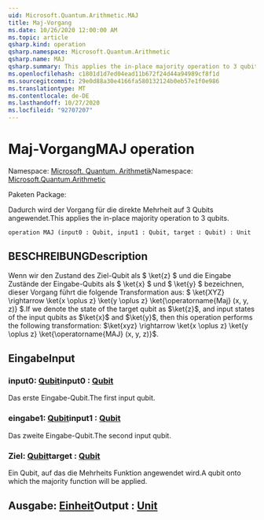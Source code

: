 ```yaml
---
uid: Microsoft.Quantum.Arithmetic.MAJ
title: Maj-Vorgang
ms.date: 10/26/2020 12:00:00 AM
ms.topic: article
qsharp.kind: operation
qsharp.namespace: Microsoft.Quantum.Arithmetic
qsharp.name: MAJ
qsharp.summary: This applies the in-place majority operation to 3 qubits.
ms.openlocfilehash: c1801d1d7ed04ead11b672f24d44a94989cf8f1d
ms.sourcegitcommit: 29e0d88a30e4166fa580132124b0eb57e1f0e986
ms.translationtype: MT
ms.contentlocale: de-DE
ms.lasthandoff: 10/27/2020
ms.locfileid: "92707207"
---
```

# <a name="maj-operation"></a><span data-ttu-id="28c5f-102">Maj-Vorgang</span><span class="sxs-lookup"><span data-stu-id="28c5f-102">MAJ operation</span></span>

<span data-ttu-id="28c5f-103">Namespace: [Microsoft. Quantum. Arithmetik](xref:Microsoft.Quantum.Arithmetic)</span><span class="sxs-lookup"><span data-stu-id="28c5f-103">Namespace: [Microsoft.Quantum.Arithmetic](xref:Microsoft.Quantum.Arithmetic)</span></span>

<span data-ttu-id="28c5f-104">Paketen [](https://nuget.org/packages/)</span><span class="sxs-lookup"><span data-stu-id="28c5f-104">Package: [](https://nuget.org/packages/)</span></span>


<span data-ttu-id="28c5f-105">Dadurch wird der Vorgang für die direkte Mehrheit auf 3 Qubits angewendet.</span><span class="sxs-lookup"><span data-stu-id="28c5f-105">This applies the in-place majority operation to 3 qubits.</span></span>

```qsharp
operation MAJ (input0 : Qubit, input1 : Qubit, target : Qubit) : Unit
```


## <a name="description"></a><span data-ttu-id="28c5f-106">BESCHREIBUNG</span><span class="sxs-lookup"><span data-stu-id="28c5f-106">Description</span></span>

<span data-ttu-id="28c5f-107">Wenn wir den Zustand des Ziel-Qubit als $ \ket{z} $ und die Eingabe Zustände der Eingabe-Qubits als $ \ket{x} $ und $ \ket{y} $ bezeichnen, dieser Vorgang führt die folgende Transformation aus: $ \ket{XYZ} \rightarrow \ket{x \oplus z} \ket{y \oplus z} \ket{\operatorname{Maj} (x, y, z)} $.</span><span class="sxs-lookup"><span data-stu-id="28c5f-107">If we denote the state of the target qubit as $\ket{z}$, and input states of the input qubits as $\ket{x}$ and $\ket{y}$, then this operation performs the following transformation: $\ket{xyz} \rightarrow \ket{x \oplus z} \ket{y \oplus z} \ket{\operatorname{MAJ} (x, y, z)}$.</span></span>

## <a name="input"></a><span data-ttu-id="28c5f-108">Eingabe</span><span class="sxs-lookup"><span data-stu-id="28c5f-108">Input</span></span>

### <a name="input0--qubit"></a><span data-ttu-id="28c5f-109">input0: [Qubit](xref:microsoft.quantum.lang-ref.qubit)</span><span class="sxs-lookup"><span data-stu-id="28c5f-109">input0 : [Qubit](xref:microsoft.quantum.lang-ref.qubit)</span></span>

<span data-ttu-id="28c5f-110">Das erste Eingabe-Qubit.</span><span class="sxs-lookup"><span data-stu-id="28c5f-110">The first input qubit.</span></span>


### <a name="input1--qubit"></a><span data-ttu-id="28c5f-111">eingabe1: [Qubit](xref:microsoft.quantum.lang-ref.qubit)</span><span class="sxs-lookup"><span data-stu-id="28c5f-111">input1 : [Qubit](xref:microsoft.quantum.lang-ref.qubit)</span></span>

<span data-ttu-id="28c5f-112">Das zweite Eingabe-Qubit.</span><span class="sxs-lookup"><span data-stu-id="28c5f-112">The second input qubit.</span></span>


### <a name="target--qubit"></a><span data-ttu-id="28c5f-113">Ziel: [Qubit](xref:microsoft.quantum.lang-ref.qubit)</span><span class="sxs-lookup"><span data-stu-id="28c5f-113">target : [Qubit](xref:microsoft.quantum.lang-ref.qubit)</span></span>

<span data-ttu-id="28c5f-114">Ein Qubit, auf das die Mehrheits Funktion angewendet wird.</span><span class="sxs-lookup"><span data-stu-id="28c5f-114">A qubit onto which the majority function will be applied.</span></span>



## <a name="output--unit"></a><span data-ttu-id="28c5f-115">Ausgabe: [Einheit](xref:microsoft.quantum.lang-ref.unit)</span><span class="sxs-lookup"><span data-stu-id="28c5f-115">Output : [Unit](xref:microsoft.quantum.lang-ref.unit)</span></span>

